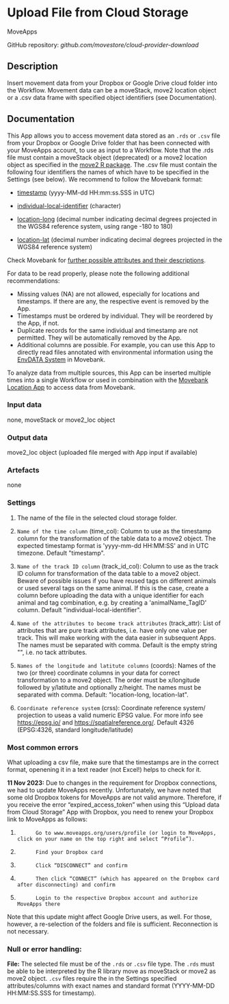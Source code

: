 # Upload File from Cloud Storage
MoveApps

GitHub repository: *github.com/movestore/cloud-provider-download*

## Description

Insert movement data from your Dropbox or Google Drive cloud folder into the Workflow. Movement data can be a moveStack, move2 location object or a .csv data frame with specified object identifiers (see Documentation).

## Documentation
This App allows you to access movement data stored as an `.rds` or `.csv` file from your Dropbox or Google Drive folder that has been connected with your MoveApps account, to use as input to a Workflow. Note that the .rds file must contain a moveStack object (deprecated) or a move2 location object as specified in the [move2 R package](https://cran.r-project.org/web/packages/move2/index.html). The .csv file must contain the following four identifiers the names of which have to be specified in the Settings (see below). We recommend to follow the Movebank format:  

* [timestamp](http://vocab.nerc.ac.uk/collection/MVB/current/MVB000200/) (yyyy-MM-dd HH:mm:ss.SSS in UTC)

* [individual-local-identifier](http://vocab.nerc.ac.uk/collection/MVB/current/MVB000016/) (character)

* [location-long](http://vocab.nerc.ac.uk/collection/MVB/current/MVB000146/) (decimal number indicating decimal degrees projected in the WGS84 reference system, using range -180 to 180)
* [location-lat](http://vocab.nerc.ac.uk/collection/MVB/current/MVB000145/) (decimal number indicating decimal degrees projected in the WGS84 reference system)

Check Movebank for [further possible attributes and their descriptions](http://vocab.nerc.ac.uk/collection/MVB/current/).

For data to be read properly, please note the following additional recommendations:  
* Missing values (NA) are not allowed, especially for locations and timestamps. If there are any, the respective event is removed by the App. 
* Timestamps must be ordered by individual. They will be reordered by the App, if not.
* Duplicate records for the same individual and timestamp are not permitted. They will be automatically removed by the App. 
* Additional columns are possible. For example, you can use this App to directly read files annotated with environmental information using the [EnvDATA System](https://www.movebank.org/cms/movebank-content/env-data) in Movebank.

To analyze data from multiple sources, this App can be inserted multiple times into a single Workflow or used in combination with the [Movebank Location App](https://www.moveapps.org/apps/browser/267eb5a9-41a8-4d1c-ad68-52769eac72a5) to access data from Movebank.

### Input data
none, moveStack or move2_loc object

### Output data
move2_loc object (uploaded file merged with App input if available)

### Artefacts
none

### Settings
1. The name of the file in the selected cloud storage folder.

2. `Name of the time column` (time_col): Column to use as the timestamp column for the transformation of the table data to a move2 object. The expected timestamp format is 'yyyy-mm-dd HH:MM:SS' and in UTC timezone. Default "timestamp".

3. `Name of the track ID column` (track_id_col): Column to use as the track ID column for transformation of the data table to a move2 object. Beware of possible issues if you have reused tags on different animals or used several tags on the same animal. If this is the case, create a column before uploading the data with a unique identifier for each animal and tag combination, e.g. by creating a 'animalName_TagID' column. Default "individual-local-identifier".

4. `Name of the attributes to become track attributes` (track_attr): List of attributes that are pure track attributes, i.e. have only one value per track. This will make working with the data easier in subsequent Apps. The names must be separated with comma. Default is the empty string "", i.e. no tack attributes.

5. `Names of the longitude and latitute columns` (coords): Names of the two (or three) coordinate columns in your data for correct transformation to a move2 object. The order must be x/longitude followed by y/latitute and optionally z/height. The names must be separated with comma. Default: "location-long, location-lat".

6. `Coordinate reference system` (crss): Coordinate reference system/ projection to useas a valid numeric EPSG value. For more info see https://epsg.io/ and https://spatialreference.org/. Default 4326 (EPSG:4326, standard longitude/latitude)

### Most common errors
What uploading a csv file, make sure that the timestamps are in the correct format, openening it in a text reader (not Excel!) helps to check for it.

**11 Nov 2023:** Due to changes in the requirement for Dropbox connections, we had to update MoveApps recently. Unfortunately, we have noted that some old Dropbox tokens for MoveApps are not valid anymore. Therefore, if you receive the error “expired_access_token” when using this “Upload data from Cloud Storage” App with Dropbox, you need to renew your Dropbox link to MoveApps as follows:
1.           Go to www.moveapps.org/users/profile (or login to MoveApps, click on your name on the top right and select “Profile”).
2.           Find your Dropbox card
3.           Click “DISCONNECT” and confirm
4.           Then click “CONNECT” (which has appeared on the Dropbox card after disconnecting) and confirm
5.           Login to the respective Dropbox account and authorize MoveApps there
Note that this update might affect Google Drive users, as well. For those, however, a re-selection of the folders and file is sufficient. Reconnection is not necessary.

### Null or error handling:
**File:** The selected file must be of the `.rds` or `.csv` file type. The `.rds` must be able to be interpreted by the R library move as moveStack or move2 as move2 object. `.csv` files require the in the Settings specified attributes/columns with exact names and standard format (YYYY-MM-DD HH:MM:SS.SSS for timestamp).
